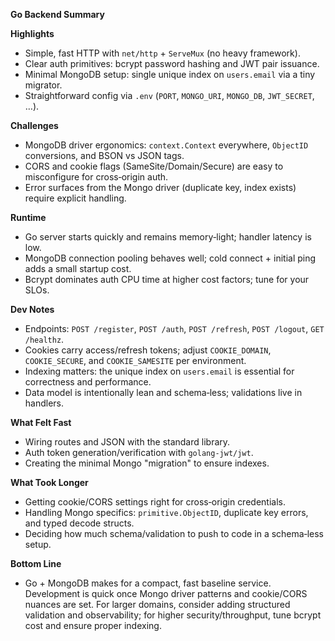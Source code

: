 **Go Backend Summary**

**Highlights**
- Simple, fast HTTP with `net/http` + `ServeMux` (no heavy framework).
- Clear auth primitives: bcrypt password hashing and JWT pair issuance.
- Minimal MongoDB setup: single unique index on `users.email` via a tiny migrator.
- Straightforward config via `.env` (`PORT`, `MONGO_URI`, `MONGO_DB`, `JWT_SECRET`, …).

**Challenges**
- MongoDB driver ergonomics: `context.Context` everywhere, `ObjectID` conversions, and BSON vs JSON tags.
- CORS and cookie flags (SameSite/Domain/Secure) are easy to misconfigure for cross‑origin auth.
- Error surfaces from the Mongo driver (duplicate key, index exists) require explicit handling.

**Runtime**
- Go server starts quickly and remains memory‑light; handler latency is low.
- MongoDB connection pooling behaves well; cold connect + initial ping adds a small startup cost.
- Bcrypt dominates auth CPU time at higher cost factors; tune for your SLOs.

**Dev Notes**
- Endpoints: `POST /register`, `POST /auth`, `POST /refresh`, `POST /logout`, `GET /healthz`.
- Cookies carry access/refresh tokens; adjust `COOKIE_DOMAIN`, `COOKIE_SECURE`, and `COOKIE_SAMESITE` per environment.
- Indexing matters: the unique index on `users.email` is essential for correctness and performance.
- Data model is intentionally lean and schema‑less; validations live in handlers.

**What Felt Fast**
- Wiring routes and JSON with the standard library.
- Auth token generation/verification with `golang-jwt/jwt`.
- Creating the minimal Mongo "migration" to ensure indexes.

**What Took Longer**
- Getting cookie/CORS settings right for cross‑origin credentials.
- Handling Mongo specifics: `primitive.ObjectID`, duplicate key errors, and typed decode structs.
- Deciding how much schema/validation to push to code in a schema‑less setup.

**Bottom Line**
- Go + MongoDB makes for a compact, fast baseline service. Development is quick once Mongo driver patterns and cookie/CORS nuances are set. For larger domains, consider adding structured validation and observability; for higher security/throughput, tune bcrypt cost and ensure proper indexing.
